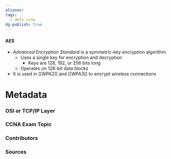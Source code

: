 ```yaml
---
aliases: 
tags:
  - defs_ccna
dg-publish: true
---
```

#### AES
- *Advanced Encryption Standard* is a symmetric-key encryption algorithm
	- Uses a single key for encryption and decryption
		- Keys are 128, 192, or 256 bits long
	- Operates on 128-bit data blocks
- It is used in [[WPA2]] and [[WPA3]] to encrypt wireless connections




# Metadata
### OSI or TCP/IP Layer

### CCNA Exam Topic

### Contributors

### Sources

